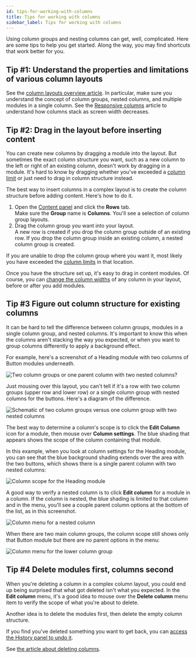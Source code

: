 ```yaml
---
id: tips-for-working-with-columns
title: Tips for working with columns
sidebar_label: Tips for working with columns
---
```


Using column groups and nesting columns can get, well, complicated. Here are some tips to help you get started. Along the way, you may find shortcuts that work better for you.

## Tip #1: Understand the properties and limitations of various column layouts

See the [column layouts overview article](/beaver-builder/layouts/columns/column-layouts-overview.md). In particular, make sure you understand the concept of column groups, nested columns, and multiple modules in a single column. See the [Responsive columns](/beaver-builder/layouts/responsive-design/responsive-columns.md) article to understand how columns stack as screen width decreases.

## Tip #2: Drag in the layout before inserting content

You can create new columns by dragging a module into the layout. But sometimes the exact column structure you want, such as a new column to the left or right of an existing column, doesn't work by dragging in a module. It's hard to know by dragging whether you've exceeded a [column limit](/beaver-builder/layouts/columns/column-layouts-overview.md/#column-limits) or just need to drag in column structure instead.

The best way to insert columns in a complex layout is to create the column structure before adding content. Here's how to do it.

1. Open the [Content panel](/beaver-builder/getting-started/bb-editor-basics/user-interface.md/#8-14-content-panel) and click the **Rows** tab.  
Make sure the **Group** name is **Columns**. You'll see a selection of column group layouts.
2. Drag the column group you want into your layout.  
A new row is created if you drop the column group outside of an existing row. If you drop the column group inside an existing column, a nested column group is created.

If you are unable to drop the column group where you want it, most likely you have exceeded the [column limits](/beaver-builder/layouts/columns/column-layouts-overview.md#column-limits) in that location.

Once you have the structure set up, it's easy to drag in content modules. Of course, you can [change the column widths](/beaver-builder/layouts/columns/resize-or-reset-column-width.md) of any column in your layout, before or after you add modules.

## Tip #3 Figure out column structure for existing columns

It can be hard to tell the difference between column groups, modules in a single column group, and nested columns.  It's important to know this when the columns aren't stacking the way you expected, or when you want to group columns differently to apply a background effect.

For example, here's a screenshot of a Heading module with two columns of Button modules underneath.

![Two column groups or one parent column with two nested columns?](/img/column-groups-vs-nested-example.png)

Just mousing over this layout, you can't tell if it's a row with two column groups (upper row and lower row) or a single column group with nested columns for the buttons. Here's a diagram of the difference.

![Schematic of two column groups versus one column group with two nested columns](/img/column-groups-vs-nested-columns-schematic.png)

The best way to determine a column's scope is to click the **Edit  Column** icon for a module, then mouse over **Column settings**. The blue shading that appears shows  the scope of the column containing that module.

In this example, when you look at column settings for the Heading module, you can see that the blue background shading extends over the area with the two buttons, which shows there is a single parent column with two nested columns:

![Column scope for the Heading module](/img/tips-for-columns-shading.png)

A good way to verify a nested column is to click **Edit column** for a module in a column. If the column is nested, the blue shading is limited to that column and in the menu, you'll see a couple parent column options at the bottom of the list, as in this screenshot. 

![Column menu for a nested column](/img/tips-for-columns-nested-columns.png)

When there are two main column groups, the column scope still shows only that Button module but there are no parent options in the menu:

![Column menu for the lower column group](/img/tips-for-columns-independent-column-groups.png)


## Tip #4 Delete modules first, columns second

When you're deleting a column in a complex column layout, you could end up being surprised that what got deleted isn't what you expected. In the **Edit column** menu, it's a good idea to mouse over the **Delete column** menu item to verify the scope of what you're about to delete. 

Another idea is to delete the modules first, then delete the empty column structure. 

If you find you've deleted something you want to get back, you can [access the History panel to undo it](/beaver-builder/getting-started/bb-editor-basics/undo-redo.md).

See [the article about deleting columns](/beaver-builder/getting-started/bb-editor-basics/delete-a-module-or-column.md).
